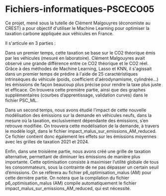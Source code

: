 # Fichiers-informatiques-PSCECO05

Ce projet, mené sous la tutelle de Clément Malgouyres (économiste au CREST) a pour objectif d'utiliser le Machine Learning pour optimiser la taxation carbone appliquée aux véhicules en France.

Il s'articule en 3 parties :

Dans un premier temps, cette taxation se base sur le CO2 théorique émis par les véhicules (mesuré en laboratoire). Clément Malgouyres avait observé une grande différence entre ce CO2 théorique et le CO2 réel. Grâce à des méthodes de Machine Learning, Lasso et KNN, il s'agissait dans un premier temps de prédire à l'aide de 25 caractéristiques intrinsèques du véhicule (poids, coefficient d'aérodynamisme, cylindrée...) les émissions de façon beaucoup plus précise pour rendre la taxe plus juste et efficace. On trouvera cette première partie, ainsi que des graphes supplémentaires (courbes d’apprentissage, validation curves) dans le fichier PSC_ML.

Dans un second temps, nous avons étudié l’impact de cette nouvelle modélisation des émissions sur la demande en véhicules neufs, dans la mesure où la taxation, exclusivement dépendante des émissions, s’en retrouve modifiée. On trouvera cette modélisation de la demande, à travers le modèle logit, dans le fichier impact_malus_sur_emissions_AM_reduced.  Ce fichier contient donc également les effets sur les émissions moyennes avec les grilles de taxation 2021 et 2024.

Enfin, dans une troisième partie, nous avons créé une grille de taxation alternative, permettant de diminuer les émissions de manière plus importante. Cette optimisation consiste à maximiser l’utilité globale de tous les consommateurs, sous la contrainte de ne pas dépasser un certain seuil d’émissions. On se réfèrera au fichier p6_optimisation_malus (AM) pour cette dernière partie. On notera que la compilation du fichier p6_optimisation_malus (AM) compile automatiquement le fichier impact_malus_sur_emissions_AM_reduced, qui est nécessité.
